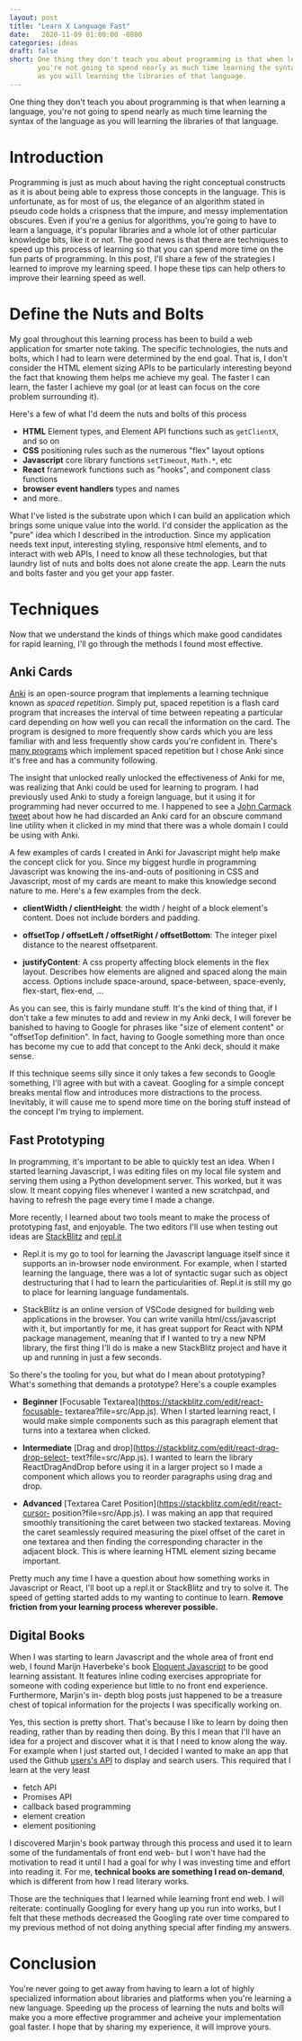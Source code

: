 ```yaml
---
layout: post
title: "Learn X Language Fast"
date:   2020-11-09 01:00:00 -0800
categories: ideas
draft: false
short: One thing they don't teach you about programming is that when learning a language, 
       you're not going to spend nearly as much time learning the syntax of the language 
       as you will learning the libraries of that language.
---
```


One thing they don't teach you about programming is that when learning a language, you're not
going to spend nearly as much time learning the syntax of the language as you will learning
the libraries of that language.

# Introduction

Programming is just as much about having the right conceptual constructs as it is about
being able to express those concepts in the language. This is unfortunate, as for most of
us, the elegance of an algorithm stated in pseudo code holds a crispness that the impure,
and messy implementation obscures. Even if you're a genius for algorithms, you're going to
have to learn a language, it's popular libraries and a whole lot of other particular
knowledge bits, like it or not. The good news is that there are techniques to speed up this
process of learning so that you can spend more time on the fun parts of programming. In this
post, I'll share a few of the strategies I learned to improve my learning speed. I hope
these tips can help others to improve their learning speed as well.

# Define the Nuts and Bolts

My goal throughout this learning process has been to build a web application for smarter
note taking. The specific technologies, the nuts and bolts, which I had to learn were
determined by the end goal. That is, I don't consider the HTML element sizing APIs to be
particularly interesting beyond the fact that knowing them helps me achieve my goal. The
faster I can learn, the faster I achieve my goal (or at least can focus on the core problem
surrounding it).

Here's a few of what I'd deem the nuts and bolts of this process
- **HTML** Element types, and Element API functions such as `getClientX`, and so on
- **CSS** positioning rules such as the numerous "flex" layout options
- **Javascript** core library functions `setTimeout`, `Math.*`, etc
- **React** framework functions such as "hooks", and component class functions
- **browser event handlers** types and names
- and more..

What I've listed is the substrate upon which I can build an application which brings some
unique value into the world. I'd consider the application as the "pure" idea which I
described in the introduction. Since my application needs text input, interesting styling,
responsive html elements, and to interact with web APIs, I need to know all these
technologies, but that laundry list of nuts and bolts does not alone create the app. Learn
the nuts and bolts faster and you get your app faster.


# Techniques

Now that we understand the kinds of things which make good candidates for rapid learning,
I'll go through the methods I found most effective.

## Anki Cards

[Anki](https://apps.ankiweb.net/) is an open-source program that implements a learning 
technique known as _spaced repetition_. Simply put, spaced repetition is a flash card 
program that increases the interval of time between repeating a particular card depending
on how well you can recall the information on the card. The program is designed to more 
frequently show cards which you are less familiar with and less frequently show cards 
you're confident in. There's [many programs](https://www.gwern.net/Spaced-repetition) 
which implement spaced repetition but I chose Anki since it's free and has a community 
following.

The insight that unlocked really unlocked the effectiveness of Anki for me, was realizing
that Anki could be used for learning to program. I had previously used Anki to study a
foreign language, but it using it for programming had never occurred to me. I happened to
see a [John Carmack tweet](https://twitter.com/ID_AA_Carmack/status/1324090557954695171)
about how he had discarded an Anki card for an obscure command line utility when it
clicked in my mind that there was a whole domain I could be using with Anki.

A few examples of cards I created in Anki for Javascript might help make the concept click
for you. Since my biggest hurdle in programming Javascript was knowing the ins-and-outs of
positioning in CSS and Javascript, most of my cards are meant to make this knowledge
second nature to me. Here's a few examples from the deck.

- **clientWidth / clientHeight**: the width / height of a block element's content. Does
  not include borders and padding.

- **offsetTop / offsetLeft / offsetRight / offsetBottom**: The integer pixel distance to
  the nearest offsetparent.

- **justifyContent**: A css property affecting block elements in the flex layout.
  Describes how elements are aligned and spaced along the main access. Options include
  space-around, space-between, space-evenly, flex-start, flex-end, ...

As you can see, this is fairly mundane stuff. It's the kind of thing that, if I don't take
a few minutes to add and review in my Anki deck, I will forever be banished to having to
Google for phrases like "size of element content" or "offsetTop definition". In fact,
having to Google something more than once has become my cue to add that concept to the
Anki deck, should it make sense.

If this technique seems silly since it only takes a few seconds to Google something, I'll
agree with but with a caveat. Googling for a simple concept breaks mental flow and
introduces more distractions to the process. Inevitably, it will cause me to spend more
time on the boring stuff instead of the concept I'm trying to implement.

## Fast Prototyping

In programming, it's important to be able to quickly test an idea. When I started learning
Javascript, I was editing files on my local file system and serving them using a Python
development server. This worked, but it was slow. It meant copying files whenever I wanted
a new scratchpad, and having to refresh the page every time I made a change.

More recently, I learned about two tools meant to make the process of prototyping fast,
and enjoyable. The two editors I'll use when testing out ideas are
[StackBlitz](https://stackblitz.com/) and [repl.it](https://repl.it)

- Repl.it is my go to tool for learning the Javascript language itself since it supports
  an in-browser node environment. For example, when I started learning the language, there
  was a lot of syntactic sugar such as object destructuring that I had to learn the
  particularities of. Repl.it is still my go to place for learning language fundamentals.


- StackBlitz is an online version of VSCode designed for building web applications in the
  browser. You can write vanilla html/css/javascript with it, but importantly for me, it
  has great support for React with NPM package management, meaning that if I wanted to try
  a new NPM library, the first thing I'll do is make a new StackBlitz project and have it
  up and running in just a few seconds.

So there's the tooling for you, but what do I mean about prototyping? What's something
that demands a prototype? Here's a couple examples

- **Beginner** [Focusable Textarea](https://stackblitz.com/edit/react-focusable-
  textarea?file=src/App.js). When I started learning react, I would make simple components
  such as this paragraph element that turns into a textarea when clicked.

- **Intermediate** [Drag and drop](https://stackblitz.com/edit/react-drag-drop-select-
  text?file=src/App.js). I wanted to learn the library ReactDragAndDrop before using it in
  a larger project so I made a component which allows you to reorder paragraphs using drag
  and drop.
  
- **Advanced** [Textarea Caret Position](https://stackblitz.com/edit/react-cursor-
  position?file=src/App.js). I was making an app that required smoothly transitioning the
  caret between two stacked textareas. Moving the caret seamlessly required measuring the
  pixel offset of the caret in one textarea and then finding the corresponding character
  in the adjacent block. This is where learning HTML element sizing became important.

Pretty much any time I have a question about how something works in Javascript or React,
I'll boot up a repl.it or StackBlitz and try to solve it. The speed of getting started
adds to my wanting to continue to learn. **Remove friction from your learning process
wherever possible.**

## Digital Books

When I was starting to learn Javascript and the whole area of front end web, I found
Marijn Haverbeke's book [Eloquent Javascript](https://eloquentjavascript.net/index.html)
to be good learning assistant. It features inline coding exercises appropriate for someone
with coding experience but little to no front end experience. Furthermore, Marjin's in-
depth blog posts just happened to be a treasure chest of topical information for the
projects I was specifically working on.

Yes, this section is pretty short. That's because I like to learn by doing then reading,
rather than by reading then doing. By this I mean that I'll have an idea for a project and
discover what it is that I need to know along the way. For example when I just started
out, I decided I wanted to make an app that used the Github [users's
API](https://docs.github.com/en/free-pro-team@latest/rest/reference/users) to display and
search users. This required that I learn at the very least
- fetch API
- Promises API
- callback based programming
- element creation
- element positioning

I discovered Marjin's book partway through this process and used it to learn some of the
fundamentals of front end web- but I won't have had the motivation to read it until I had
a goal for why I was investing time and effort into reading it. For me, **technical books
are something I read on-demand**, which is different from how I read literary works.

Those are the techniques that I learned while learning front end web. I will reiterate:
continually Googling for every hang up you run into works, but I felt that these methods
decreased the Googling rate over time compared to my previous method of not doing anything
special after finding my answers.


# Conclusion

You're never going to get away from having to learn a lot of highly specialized information
about libraries and platforms when you're learning a new language. Speeding up the process
of learning the nuts and bolts will make you a more effective programmer and acheive your 
implementation goal faster. I hope that by sharing my experience, it will improve yours.
